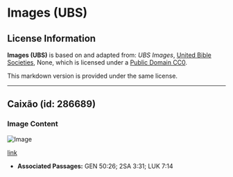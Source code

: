 # Images (UBS)

## License Information

**Images (UBS)** is based on and adapted from: _UBS Images_, [United Bible Societies](https://unitedbiblesocieties.org/), None, which is licensed under a [Public Domain CC0](https://creativecommons.org/public-domain/cc0/).

This markdown version is provided under the same license.



--------------------------------

## Caixão (id: 286689)

### Image Content

![Image](https://cdn.aquifer.bible/aquifer-content/resources/Media/WEB-0470_coffin.jpg)

[link](https://cdn.aquifer.bible/aquifer-content/resources/Media/WEB-0470_coffin.jpg)

* **Associated Passages:** GEN 50:26; 2SA 3:31; LUK 7:14

